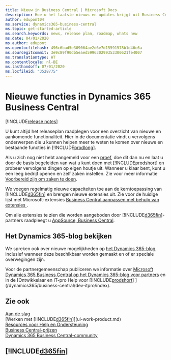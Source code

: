 ```yaml
---
title: Nieuw in Business Central | Microsoft Docs
description: Hoe u het laatste nieuws en updates krijgt uit Business Central.
author: edupont04
ms.service: dynamics365-business-central
ms.topic: get-started-article
ms.search.keywords: news, release plan, roadmap, whats new
ms.date: 04/01/2020
ms.author: edupont
ms.openlocfilehash: 496c6bad5e309064ae2d6e7d15591578b1d46c6a
ms.sourcegitcommit: 3e9c89f90db5eaed599630299353300621fe4007
ms.translationtype: HT
ms.contentlocale: nl-BE
ms.lasthandoff: 07/01/2020
ms.locfileid: "3528775"
---
```

# <a name="whats-new-in-dynamics-365-business-central"></a>Nieuwe functies in Dynamics 365 Business Central

[!INCLUDE[release notes](includes/release-notes.md)]

U kunt altijd het releaseplan raadplegen voor een overzicht van nieuwe en aankomende functionaliteit. Hier in de documentatie vindt u vervolgens onderwerpen die u kunnen helpen meer te weten te komen over nieuwe en bestaande functies in [!INCLUDE[prodlong](includes/prodlong.md)].  

Als u zich nog niet hebt aangemeld voor een [proef](https://go.microsoft.com/fwlink/?linkid=847861), doe dit dan nu en laat u door de basis begeleiden van wat u kunt doen met [!INCLUDE[prodshort](includes/prodshort.md)] en probeer vervolgens dingen op eigen houtje uit. Wanneer u klaar bent, kunt u een leeg bedrijf openen en zelf zaken instellen. Zie voor meer informatie [Voorbereid zijn om zaken te doen](ui-get-ready-business.md).  

We voegen regelmatig nieuwe capaciteiten toe aan de kerntoepassing van [!INCLUDE[d365fin](includes/d365fin_md.md)] en brengen nieuwe extensies uit. Zie voor de huidige lijst met Microsoft-extensies [Business Central aanpassen met behulp van extensies ](ui-extensions.md).

Om alle extensies te zien die worden aangeboden door [!INCLUDE[d365fin](includes/d365fin_md.md)]-partners raadpleegt u [AppSource, Business Central](https://go.microsoft.com/fwlink/?linkid=2081646).  

## <a name="check-the-dynamics-365-blog"></a>Het Dynamics 365-blog bekijken

We spreken ook over nieuwe mogelijkheden op [het Dynamics 365-blog](https://cloudblogs.microsoft.com/dynamics365/), inclusief wanneer deze beschikbaar worden gemaakt en of er speciale overwegingen zijn.  

Voor de partnergemeenschap publiceren we informatie over [Microsoft Dynamics 365 Business Central op het Dynamics 365-blog voor partners](https://cloudblogs.microsoft.com/dynamics365/it/product/business-central/) en in de [Ontwikkelaar en IT-pro Help voor [!INCLUDE[prodshort](includes/prodshort.md)] ](/dynamics365/business-central/dev-itpro/index).  

## <a name="see-also"></a>Zie ook

[Aan de slag](product-get-started.md)  
[Werken met [!INCLUDE[d365fin](includes/d365fin_md.md)]](ui-work-product.md)  
[Resources voor Help en Ondersteuning](product-help-and-support.md)  
[Business Central-prijzen](https://dynamics.microsoft.com/business-central/overview/#pricing)  
[Dynamics 365 Business Central-community](https://community.dynamics.com/business/)

## [!INCLUDE[d365fin](includes/free_trial_md.md)]
